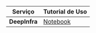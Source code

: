 | **Serviço** | **Tutorial de Uso** |
|-----------|-----------|
| **DeepInfra** | <a href="https://github.com/Agents4Good/MasterChef-AI/blob/main/content/deep-infra/Deepinfra_Cookbook.ipynb" target="_blank">Notebook</a> |
